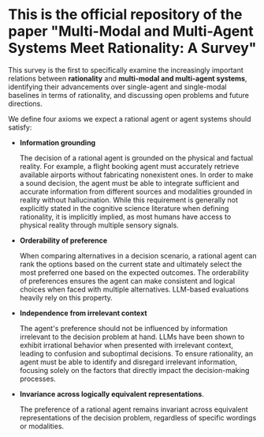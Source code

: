 # This is the official repository of the paper "Multi-Modal and Multi-Agent Systems Meet Rationality: A Survey"

This survey is the first to specifically examine the increasingly important relations between **rationality** and **multi-modal and multi-agent systems**, identifying their advancements over single-agent and single-modal baselines in terms of rationality, and discussing open problems and future directions. 

We define four axioms we expect a rational agent or agent systems should satisfy: 
- **Information grounding**
  
  The decision of a rational agent is grounded on the physical and factual reality. For example, a flight booking agent must accurately retrieve available airports without fabricating nonexistent ones. In order to make a sound decision, the agent must be able to integrate sufficient and accurate information from different sources and modalities grounded in reality without hallucination. While this requirement is generally not explicitly stated in the cognitive science literature when defining rationality, it is implicitly implied, as most humans have access to physical reality through multiple sensory signals.
  
- **Orderability of preference**

  When comparing alternatives in a decision scenario, a rational agent can rank the options based on the current state and ultimately select the most preferred one based on the expected outcomes. The orderability of preferences ensures the agent can make consistent and logical choices when faced with multiple alternatives. LLM-based evaluations heavily rely on this property.
  
- **Independence from irrelevant context**

  The agent's preference should not be influenced by information irrelevant to the decision problem at hand. LLMs have been shown to exhibit irrational behavior when presented with irrelevant context, leading to confusion and suboptimal decisions. To ensure rationality, an agent must be able to identify and disregard irrelevant information, focusing solely on the factors that directly impact the decision-making processes.

- **Invariance across logically equivalent representations**.

  The preference of a rational agent remains invariant across equivalent representations of the decision problem, regardless of specific wordings or modalities.
